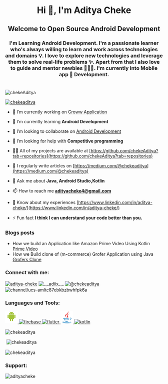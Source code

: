 <h1 align="center">Hi 👋, I'm Aditya Cheke</h1>
<h2 align="center">Welcome to Open Source Android Development</h2>
<h3 align="center">I'm Learning Android Development. I'm a passionate learner who's always willing to learn and work across technologies and domains 💡. I love to explore new technologies and leverage them to solve real-life problems ✨. Apart from that I also love to guide and mentor newbies 👨🏻‍💻. I'm currently into Mobile app 📲 Development.</h3>
<h1></h1>

<p align="left"> <img src="https://komarev.com/ghpvc/?username=adityacheke291&label=Profile%20views&color=0e75b6&style=flat" alt="chekeAditya" /> </p>

<p align="left"> <a href="https://github.com/ryo-ma/github-profile-trophy"><img src="https://github-profile-trophy.vercel.app/?username=chekeaditya" alt="chekeaditya" /></a> </p>

- 🔭 I’m currently working on [Groww Application](https://github.com/chekeAditya/Amazon-Prime)

- 🌱 I’m currently learning **Android Development**

- 👯 I’m looking to collaborate on [Android Development](https://www.masaischool.com/)

- 🤝 I’m looking for help with **Competitive programming**

- 👨‍💻 All of my projects are available at [https://github.com/chekeAditya?tab=repositories](https://github.com/chekeAditya?tab=repositories)

- 📝 I regularly write articles on [https://medium.com/@chekeaditya](https://medium.com/@chekeaditya)

- 💬 Ask me about **Java, Android Studio,Kotlin**

- 📫 How to reach me **adityacheke4@gmail.com**

- 📄 Know about my experiences [https://www.linkedin.com/in/aditya-cheke/](https://www.linkedin.com/in/aditya-cheke/)

- ⚡ Fun fact **I think I can understand your code better than you.**

### Blogs posts
- How we build an Application like Amazon Prime Video Using Kotlin [Prime Video](https://medium.com/@chekeaditya/how-to-create-an-app-like-amazon-prime-video-using-kotlin-13e06111e8d4) 
- How we Build clone of (m-commerce) Grofer Application using Java [Grofers Clone](https://medium.com/@chekeaditya/how-i-build-clone-of-m-commerce-grofer-application-2633c358a733?source=user_profile---------1----------------------------)

<h3 align="left">Connect with me:</h3>
<p align="left">
<a href="https://linkedin.com/in/aditya-cheke" target="blank"><img align="center" src="https://raw.githubusercontent.com/rahuldkjain/github-profile-readme-generator/master/src/images/icons/Social/linked-in-alt.svg" alt="aditya-cheke" height="30" width="40" /></a>
<a href="https://instagram.com/_._adiix_._" target="blank"><img align="center" src="https://raw.githubusercontent.com/rahuldkjain/github-profile-readme-generator/master/src/images/icons/Social/instagram.svg" alt="_._adiix_._" height="30" width="40" /></a>
<a href="https://medium.com/@chekeaditya" target="blank"><img align="center" src="https://raw.githubusercontent.com/rahuldkjain/github-profile-readme-generator/master/src/images/icons/Social/medium.svg" alt="@chekeaditya" height="30" width="40" /></a>
<a href="https://www.youtube.com/channel/UCs-AmlTc87ebKbZBwhFpK6A/featured" target="blank"><img align="center" src="https://raw.githubusercontent.com/rahuldkjain/github-profile-readme-generator/master/src/images/icons/Social/youtube.svg" alt="channel/ucs-amltc87ebkbzbwhfpk6a" height="30" width="40" /></a>
</p>

<h3 align="left">Languages and Tools:</h3>
<p align="left"> <a href="https://developer.android.com" target="_blank"> <img src="https://raw.githubusercontent.com/devicons/devicon/master/icons/android/android-original-wordmark.svg" alt="android" width="40" height="40"/> </a> <a href="https://firebase.google.com/" target="_blank"> <img src="https://www.vectorlogo.zone/logos/firebase/firebase-icon.svg" alt="firebase" width="40" height="40"/> </a> <a href="https://flutter.dev" target="_blank"> <img src="https://www.vectorlogo.zone/logos/flutterio/flutterio-icon.svg" alt="flutter" width="40" height="40"/> </a> <a href="https://www.java.com" target="_blank"> <img src="https://raw.githubusercontent.com/devicons/devicon/master/icons/java/java-original.svg" alt="java" width="40" height="40"/> </a> <a href="https://kotlinlang.org" target="_blank"> <img src="https://www.vectorlogo.zone/logos/kotlinlang/kotlinlang-icon.svg" alt="kotlin" width="40" height="40"/> </a> </p>

<p><img align="center" src="https://github-readme-stats.vercel.app/api/top-langs?username=chekeaditya&show_icons=true&locale=en&layout=compact" alt="chekeaditya" /></p>

<p>&nbsp;<img align="center" src="https://github-readme-stats.vercel.app/api?username=chekeaditya&show_icons=true&locale=en" alt="chekeaditya" /></p>

<p><img align="center" src="https://github-readme-streak-stats.herokuapp.com/?user=chekeaditya&" alt="chekeaditya" /></p>

<h3 align="left">Support:</h3>
<p><a href="https://www.buymeacoffee.com/adityacheke"> <img align="left" src="https://cdn.buymeacoffee.com/buttons/v2/default-yellow.png" height="50" width="210" alt="adityacheke" /></a></p><br><br>
